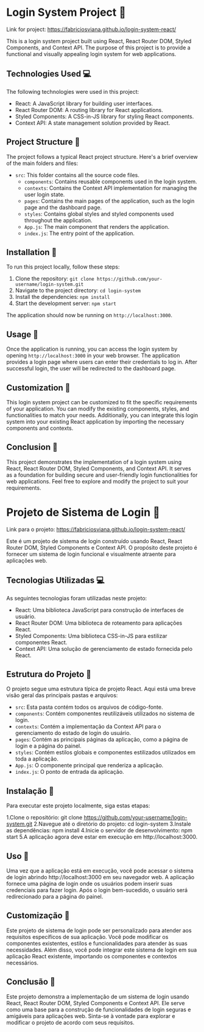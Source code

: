 # Login System Project 🚀
  
Link for project: https://fabriciosviana.github.io/login-system-react/

This is a login system project built using React, React Router DOM, Styled Components, and Context API. The purpose of this project is to provide a functional and visually appealing login system for web applications.

## Technologies Used 💻

The following technologies were used in this project:

- React: A JavaScript library for building user interfaces.
- React Router DOM: A routing library for React applications.
- Styled Components: A CSS-in-JS library for styling React components.
- Context API: A state management solution provided by React.

## Project Structure 🚧

The project follows a typical React project structure. Here's a brief overview of the main folders and files:

- `src`: This folder contains all the source code files.
  - `components`: Contains reusable components used in the login system.
  - `contexts`: Contains the Context API implementation for managing the user login state.
  - `pages`: Contains the main pages of the application, such as the login page and the dashboard page.
  - `styles`: Contains global styles and styled components used throughout the application.
  - `App.js`: The main component that renders the application.
  - `index.js`: The entry point of the application.

## Installation 🔧

To run this project locally, follow these steps:

1. Clone the repository: `git clone https://github.com/your-username/login-system.git`
2. Navigate to the project directory: `cd login-system`
3. Install the dependencies: `npm install`
4. Start the development server: `npm start`

The application should now be running on `http://localhost:3000`.

## Usage 📐

Once the application is running, you can access the login system by opening `http://localhost:3000` in your web browser. The application provides a login page where users can enter their credentials to log in. After successful login, the user will be redirected to the dashboard page.

## Customization 📌

This login system project can be customized to fit the specific requirements of your application. You can modify the existing components, styles, and functionalities to match your needs. Additionally, you can integrate this login system into your existing React application by importing the necessary components and contexts.

## Conclusion 📍

This project demonstrates the implementation of a login system using React, React Router DOM, Styled Components, and Context API. It serves as a foundation for building secure and user-friendly login functionalities for web applications. Feel free to explore and modify the project to suit your requirements.



# Projeto de Sistema de Login 🚀
Link para o projeto: https://fabriciosviana.github.io/login-system-react/

Este é um projeto de sistema de login construído usando React, React Router DOM, Styled Components e Context API. O propósito deste projeto é fornecer um sistema de login funcional e visualmente atraente para aplicações web.

## Tecnologias Utilizadas 💻
As seguintes tecnologias foram utilizadas neste projeto:

- React: Uma biblioteca JavaScript para construção de interfaces de usuário.
- React Router DOM: Uma biblioteca de roteamento para aplicações React.
- Styled Components: Uma biblioteca CSS-in-JS para estilizar componentes React.
- Context API: Uma solução de gerenciamento de estado fornecida pelo React.
  
## Estrutura do Projeto 🚧
O projeto segue uma estrutura típica de projeto React. Aqui está uma breve visão geral das principais pastas e arquivos:

- `src`: Esta pasta contém todos os arquivos de código-fonte.
- `components`: Contém componentes reutilizáveis utilizados no sistema de login.
- `contexts`: Contém a implementação da Context API para o gerenciamento do estado de login do usuário.
- `pages`: Contém as principais páginas da aplicação, como a página de login e a página do painel.
- `styles`: Contém estilos globais e componentes estilizados utilizados em toda a aplicação.
- `App.js`: O componente principal que renderiza a aplicação.
- `index.js`: O ponto de entrada da aplicação.
  
## Instalação 🔧
Para executar este projeto localmente, siga estas etapas:

1.Clone o repositório: git clone https://github.com/your-username/login-system.git
2.Navegue até o diretório do projeto: cd login-system
3.Instale as dependências: npm install
4.Inicie o servidor de desenvolvimento: npm start
5.A aplicação agora deve estar em execução em http://localhost:3000.

## Uso 📐
Uma vez que a aplicação está em execução, você pode acessar o sistema de login abrindo http://localhost:3000 em seu navegador web. A aplicação fornece uma página de login onde os usuários podem inserir suas credenciais para fazer login. Após o login bem-sucedido, o usuário será redirecionado para a página do painel.

## Customização 📌
Este projeto de sistema de login pode ser personalizado para atender aos requisitos específicos de sua aplicação. Você pode modificar os componentes existentes, estilos e funcionalidades para atender às suas necessidades. Além disso, você pode integrar este sistema de login em sua aplicação React existente, importando os componentes e contextos necessários.

## Conclusão 📍
Este projeto demonstra a implementação de um sistema de login usando React, React Router DOM, Styled Components e Context API. Ele serve como uma base para a construção de funcionalidades de login seguras e amigáveis para aplicações web. Sinta-se à vontade para explorar e modificar o projeto de acordo com seus requisitos.
